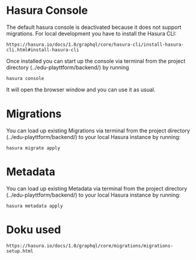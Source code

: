 # Hasura Console
The default hasura console is deactivated because it does not support migrations. For local development you have to install the Hasura CLI:
```
https://hasura.io/docs/1.0/graphql/core/hasura-cli/install-hasura-cli.html#install-hasura-cli
```
Once installed you can start up the console via terminal from the project directory (../edu-playttform/backend/) by running
```
hasura console
```
It will open the browser window and you can use it as usual.

# Migrations
You can load up existing Migrations via terminal from the project directory (../edu-playttform/backend/) to your local Hasura instance by running:
```
hasura migrate apply
```

# Metadata
You can load up existing Metadata via terminal from the project directory (../edu-playttform/backend/) to your local Hasura instance by running:
```
hasura metadata apply
```

# Doku used
```
https://hasura.io/docs/1.0/graphql/core/migrations/migrations-setup.html
```
